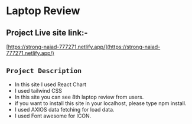 # Laptop Review

## Project Live site link:-

[https://strong-naiad-777271.netlify.app/](https://strong-naiad-777271.netlify.app/)

## `Project Description`
* In this site I used React Chart
* I used tailwind CSS 
* In this site you can see 8th laptop review from users.
* if you want to install this site in your localhost, please type npm install.
* I used AXIOS data fetching for load data.
* I used Font awesome for ICON.